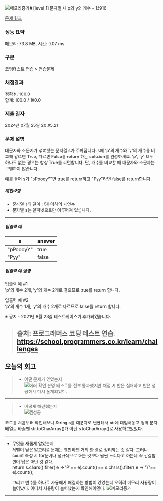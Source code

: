 ![메모리증가](https://github.com/user-attachments/assets/dccae414-c0f5-45b4-a16a-860f11a88940)# [level 1] 문자열 내 p와 y의 개수 - 12916 

[문제 링크](https://school.programmers.co.kr/learn/courses/30/lessons/12916#) 

### 성능 요약

메모리: 73.8 MB, 시간: 0.07 ms

### 구분

코딩테스트 연습 > 연습문제

### 채점결과

정확성: 100.0<br/>합계: 100.0 / 100.0

### 제출 일자

2024년 07월 25일 20:05:21

### 문제 설명

<p>대문자와 소문자가 섞여있는 문자열 s가 주어집니다. s에 'p'의 개수와 'y'의 개수를 비교해 같으면 True, 다르면 False를 return 하는 solution를 완성하세요. 'p', 'y' 모두 하나도 없는 경우는 항상 True를 리턴합니다. 단, 개수를 비교할 때 대문자와 소문자는 구별하지 않습니다.</p>

<p>예를 들어 s가 "pPoooyY"면 true를 return하고 "Pyy"라면 false를 return합니다.</p>

<h5>제한사항</h5>

<ul>
<li>문자열 s의 길이 : 50 이하의 자연수</li>
<li>문자열 s는 알파벳으로만 이루어져 있습니다.</li>
</ul>

<hr>

<h5>입출력 예</h5>
<table class="table">
        <thead><tr>
<th>s</th>
<th>answer</th>
</tr>
</thead>
        <tbody><tr>
<td>"pPoooyY"</td>
<td>true</td>
</tr>
<tr>
<td>"Pyy"</td>
<td>false</td>
</tr>
</tbody>
      </table>
<h5>입출력 예 설명</h5>

<p>입출력 예 #1<br>
'p'의 개수 2개, 'y'의 개수 2개로 같으므로 true를 return 합니다.</p>

<p>입출력 예 #2<br>
'p'의 개수 1개, 'y'의 개수 2개로 다르므로 false를 return 합니다.</p>

<p>※ 공지 - 2021년 8월 23일 테스트케이스가 추가되었습니다.</p>


> 출처: 프로그래머스 코딩 테스트 연습, https://school.programmers.co.kr/learn/challenges
> ---
## 오늘의 회고
> - 어떤 문제가 있었는지<br/>
  ![에러 확인](https://github.com/user-attachments/assets/5890f661-6c33-48b6-9326-abc665c0cea3)
분명 테스트를 전부 통과했지만 채점 시 반은 실패하고 반은 성공해서 다시 풀게되었다.

  ---
>  - 어떻게 해결했는지<br/>
  ![찐성공](https://github.com/user-attachments/assets/4ce2dd3b-0b6d-4c9d-b6a7-be03d6579034)

코드를 처음부터 확인해보니 String s를 대문자로 변환해서 str에 대입해놓고 정작 문자 배열로 바꿀땐 str.toCharArray()가 아닌 s.toCharArray()로 사용하고있었다.


  ---
  - 무엇을 새롭게 알았는지<br/>
        레벨이 낮은 알고리즘 문제는 웬만하면 거의 한 줄로 정리되는 것 같다.
    그러나 count 측정 시 for문이나 정규식으로 하는 것보다 훨씬 느리다고 하는데 꼭 간결함만이 답은 아닌 것 같다.<br/>
        return s.chars().filter( e -> 'P'== e).count() == s.chars().filter( e -> 'Y'== e).count();

    그리고 변수를 하나로 사용해서 해결하는 방법이 있었는데 오히려 메모리 사용량이 늘어났다. 어디서 사용량이 늘어났는지 확인해야겠다.
    ![메모리증가](https://github.com/user-attachments/assets/02ff3912-16a3-4e35-82d7-9a440bb540e8)

  --- 
